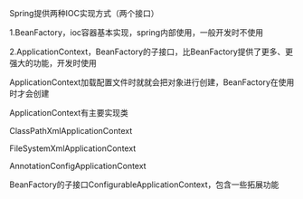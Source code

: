 Spring提供两种IOC实现方式（两个接口）

1.BeanFactory，ioc容器基本实现，spring内部使用，一般开发时不使用

2.ApplicationContext，BeanFactory的子接口，比BeanFactory提供了更多、更强大的功能，开发时使用

ApplicationContext加载配置文件时就就会把对象进行创建，BeanFactory在使用时才会创建



ApplicationContext有主要实现类

ClassPathXmlApplicationContext

FileSystemXmlApplicationContext

AnnotationConfigApplicationContext

BeanFactory的子接口ConfigurableApplicationContext，包含一些拓展功能